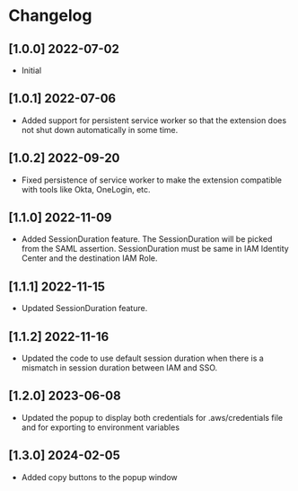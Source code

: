 # Changelog

## [1.0.0] 2022-07-02
- Initial
## [1.0.1] 2022-07-06
- Added support for persistent service worker so that the extension does not shut down automatically in some time.
## [1.0.2] 2022-09-20
- Fixed persistence of service worker to make the extension compatible with tools like Okta, OneLogin, etc.

## [1.1.0] 2022-11-09
- Added SessionDuration feature. The SessionDuration will be picked from the SAML assertion. SessionDuration must be same in IAM Identity Center and the destination IAM Role.

## [1.1.1] 2022-11-15
- Updated SessionDuration feature.

## [1.1.2] 2022-11-16
- Updated the code to use default session duration when there is a mismatch in session duration between IAM and SSO.

## [1.2.0] 2023-06-08
- Updated the popup to display both credentials for .aws/credentials file and for exporting to environment variables

## [1.3.0] 2024-02-05
- Added copy buttons to the popup window